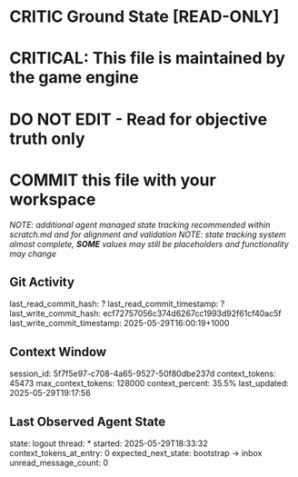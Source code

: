 # CRITIC Ground State [READ-ONLY]
# CRITICAL: This file is maintained by the game engine
# DO NOT EDIT - Read for objective truth only
# COMMIT this file with your workspace
*NOTE: additional agent managed state tracking recommended within scratch.md and for alignment and validation*
*NOTE: state tracking system almost complete, **SOME** values may still be placeholders and functionality may change*

## Git Activity
last_read_commit_hash: ?
last_read_commit_timestamp: ?
last_write_commit_hash: ecf72757056c374d6267cc1993d92f61cf40ac5f
last_write_commit_timestamp: 2025-05-29T16:00:19+1000

## Context Window
session_id: 5f7f5e97-c708-4a65-9527-50f80dbe237d
context_tokens: 45473
max_context_tokens: 128000
context_percent: 35.5%
last_updated: 2025-05-29T19:17:56

## Last Observed Agent State
state: logout
thread: *
started: 2025-05-29T18:33:32
context_tokens_at_entry: 0
expected_next_state: bootstrap -> inbox
unread_message_count: 0
